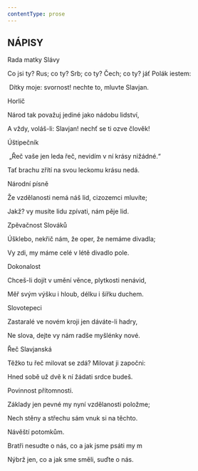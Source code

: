 ```yaml
---
contentType: prose
---
```


## NÁPISY 

Rada matky Slávy 

Co jsi ty? Rus; co ty? Srb; co ty? Čech; co ty? jáť Polák iestem:

 Dítky moje: svornost! nechte to, mluvte Slavjan. 

  

Horlič 

Národ tak považuj jediné jako nádobu lidství, 

A vždy, voláš-li: Slavjan! nechť se ti ozve člověk! 

  

Úštipečník

 „Řeč vaše jen leda řeč, nevidím v ní krásy nižádné.“ 

Tať brachu zřítí na svou leckomu krásu nedá. 

  

Národní písně 

Že vzdělanosti nemá náš lid, cizozemci mluvíte; 

Jakž? vy musíte lidu zpívati, nám pěje lid.

  

Zpěvačnost Slováků 

Úšklebo, nekřič nám, že oper, že nemáme divadla; 

Vy zdi, my máme celé v létě divadlo pole. 

  

Dokonalost 

Chceš-li dojít v umění věnce, plytkosti nenávid, 

Měř svým výšku i hloub, délku i šířku duchem. 

  

Slovotepeci 

Zastaralé ve novém kroji jen dáváte-li hadry, 

Ne slova, dejte vy nám radše myšlénky nové. 

  

Řeč Slavjanská 

Těžko tu řeč milovat se zdá? Milovat ji započni: 

Hned sobě už dvě k ní žádati srdce budeš. 

  

Povinnost přítomnosti. 

Základy jen pevné my nyní vzdělanosti položme; 

Nech stěny a střechu sám vnuk si na těchto. 

  

Návěští potomkům. 

Bratři nesudte o nás, co a jak jsme psáti my m 

Nýbrž jen, co a jak sme směli, suďte o nás.
